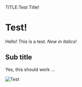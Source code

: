 TITLE:Test Title!
# Test!

Hello! This is a test. *Now in italics!*

## Sub title

Yes, this should work ...

![Test](images/test.png)
